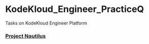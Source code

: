 # KodeKloud_Engineer_PracticeQ
Tasks on KodeKloud Engineer Platform

<h3><a href="https://kodekloudhub.github.io/kodekloud-engineer/docs/projects/nautilus">Project Nautilus</a></h3>

